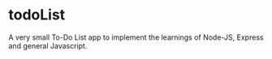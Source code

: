 # todoList
A very small To-Do List app to implement the learnings of Node-JS, Express and general Javascript.
